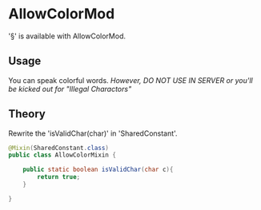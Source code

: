 # AllowColorMod
'§' is available with AllowColorMod.

## Usage
You can speak colorful words.
*However, DO NOT USE IN SERVER or you'll be kicked out for "Illegal Charactors"*

## Theory
Rewrite the 'isValidChar(char)' in 'SharedConstant'.
```java
@Mixin(SharedConstant.class)
public class AllowColorMixin {

    public static boolean isValidChar(char c){
        return true;
    }

}
```